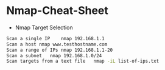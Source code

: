 # Nmap-Cheat-Sheet

- Nmap Target Selection
```bash
Scan a single IP	nmap 192.168.1.1
Scan a host	nmap www.testhostname.com
Scan a range of IPs	nmap 192.168.1.1-20
Scan a subnet	nmap 192.168.1.0/24
Scan targets from a text file	nmap -iL list-of-ips.txt
```

